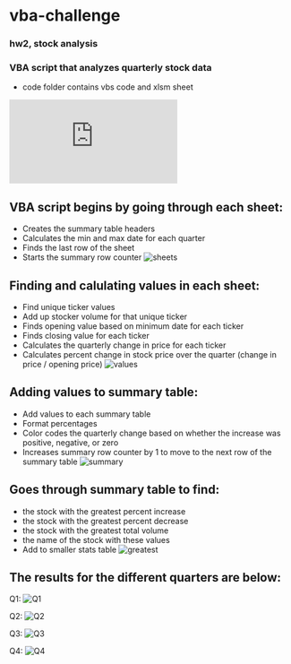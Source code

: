 # vba-challenge
### hw2, stock analysis
### VBA script that analyzes quarterly stock data
- code folder contains vbs code and xlsm sheet

![Sheets](https://github.com/caitlin-hartley/vba-challenge/blob/main/README.md#vba-script-begins-by-going-through-each-sheet)
  
## VBA script begins by going through each sheet:
  - Creates the summary table headers
  - Calculates the min and max date for each quarter
  - Finds the last row of the sheet
  - Starts the summary row counter
![sheets](https://github.com/caitlin-hartley/vba-challenge/blob/main/images/sheet_loop.png)

## Finding and calulating values in each sheet:
- Find unique ticker values
- Add up stocker volume for that unique ticker
- Finds opening value based on minimum date for each ticker
- Finds closing value for each ticker
- Calculates the quarterly change in price for each ticker
- Calculates percent change in stock price over the quarter (change in price / opening price)
![values](https://github.com/caitlin-hartley/vba-challenge/blob/main/images/values_loop.png)

## Adding values to summary table:
- Add values to each summary table
- Format percentages
- Color codes the quarterly change based on whether the increase was positive, negative, or zero
- Increases summary row counter by 1 to move to the next row of the summary table
![summary](https://github.com/caitlin-hartley/vba-challenge/blob/main/images/summary_table_loop.png)

## Goes through summary table to find:
- the stock with the greatest percent increase
- the stock with the greatest percent decrease
- the stock with the greatest total volume
- the name of the stock with these values
- Add to smaller stats table
![greatest](https://github.com/caitlin-hartley/vba-challenge/blob/main/images/greatest_stock_loop.png)

## The results for the different quarters are below: 

Q1:
![Q1](https://github.com/caitlin-hartley/vba-challenge/blob/main/images/q1_stock_results.png)

Q2:
![Q2](https://github.com/caitlin-hartley/vba-challenge/blob/main/images/q2_stock_results.png)

Q3:
![Q3](https://github.com/caitlin-hartley/vba-challenge/blob/main/images/q3_stock_results.png)

Q4:
![Q4](https://github.com/caitlin-hartley/vba-challenge/blob/main/images/q4_stock_results.png)
